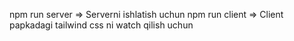 npm run server => Serverni ishlatish uchun
npm run client => Client papkadagi tailwind css ni watch qilish uchun
